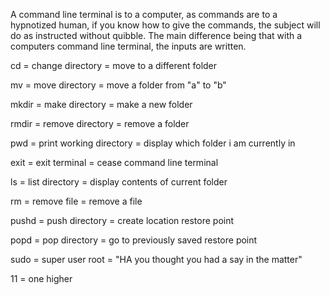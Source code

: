<p>A command line terminal is to a computer, as commands are to a hypnotized human, if you know how to give the commands, the subject will do as instructed without quibble. The main difference being that with a computers command line terminal, the inputs are written.</p>

<p>cd    = change directory         = move to a different folder</p>
<p>mv    = move directory           = move a folder from "a" to "b"</p>
<p>mkdir = make directory           = make a new folder</p>
<p>rmdir = remove directory         = remove a folder</p>
<p>pwd   = print working directory  = display which folder i am currently in</p>      
<p>exit  = exit terminal            = cease command line terminal</p>
<p>ls    = list directory           = display contents of current folder</p>
<p>rm    = remove file              = remove a file</p>
<p>pushd = push directory           = create location restore point</p>
<p>popd  = pop directory            = go to previously saved restore point</p>
<p>sudo  = super user root          = "HA you thought you had a say in the matter"</p>
<p>11    = one higher </p>

